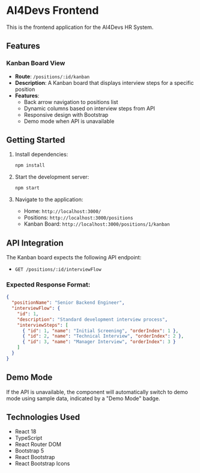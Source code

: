 # AI4Devs Frontend

This is the frontend application for the AI4Devs HR System.

## Features

### Kanban Board View
- **Route**: `/positions/:id/kanban`
- **Description**: A Kanban board that displays interview steps for a specific position
- **Features**:
  - Back arrow navigation to positions list
  - Dynamic columns based on interview steps from API
  - Responsive design with Bootstrap
  - Demo mode when API is unavailable

## Getting Started

1. Install dependencies:
   ```bash
   npm install
   ```

2. Start the development server:
   ```bash
   npm start
   ```

3. Navigate to the application:
   - Home: `http://localhost:3000/`
   - Positions: `http://localhost:3000/positions`
   - Kanban Board: `http://localhost:3000/positions/1/kanban`

## API Integration

The Kanban board expects the following API endpoint:
- `GET /positions/:id/interviewFlow`

### Expected Response Format:
```json
{
  "positionName": "Senior Backend Engineer",
  "interviewFlow": {
    "id": 1,
    "description": "Standard development interview process",
    "interviewSteps": [
      { "id": 1, "name": "Initial Screening", "orderIndex": 1 },
      { "id": 2, "name": "Technical Interview", "orderIndex": 2 },
      { "id": 3, "name": "Manager Interview", "orderIndex": 3 }
    ]
  }
}
```

## Demo Mode

If the API is unavailable, the component will automatically switch to demo mode using sample data, indicated by a "Demo Mode" badge.

## Technologies Used

- React 18
- TypeScript
- React Router DOM
- Bootstrap 5
- React Bootstrap
- React Bootstrap Icons
